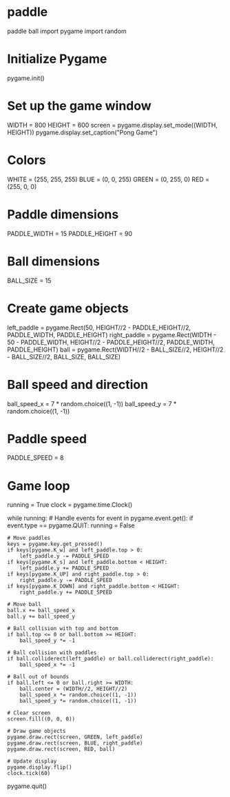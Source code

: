 # paddle
paddle ball
import pygame
import random

# Initialize Pygame
pygame.init()

# Set up the game window
WIDTH = 800
HEIGHT = 600
screen = pygame.display.set_mode((WIDTH, HEIGHT))
pygame.display.set_caption("Pong Game")

# Colors
WHITE = (255, 255, 255)
BLUE = (0, 0, 255)
GREEN = (0, 255, 0)
RED = (255, 0, 0)

# Paddle dimensions
PADDLE_WIDTH = 15
PADDLE_HEIGHT = 90

# Ball dimensions
BALL_SIZE = 15

# Create game objects
left_paddle = pygame.Rect(50, HEIGHT//2 - PADDLE_HEIGHT//2, PADDLE_WIDTH, PADDLE_HEIGHT)
right_paddle = pygame.Rect(WIDTH - 50 - PADDLE_WIDTH, HEIGHT//2 - PADDLE_HEIGHT//2, PADDLE_WIDTH, PADDLE_HEIGHT)
ball = pygame.Rect(WIDTH//2 - BALL_SIZE//2, HEIGHT//2 - BALL_SIZE//2, BALL_SIZE, BALL_SIZE)

# Ball speed and direction
ball_speed_x = 7 * random.choice((1, -1))
ball_speed_y = 7 * random.choice((1, -1))

# Paddle speed
PADDLE_SPEED = 8

# Game loop
running = True
clock = pygame.time.Clock()

while running:
    # Handle events
    for event in pygame.event.get():
        if event.type == pygame.QUIT:
            running = False

    # Move paddles
    keys = pygame.key.get_pressed()
    if keys[pygame.K_w] and left_paddle.top > 0:
        left_paddle.y -= PADDLE_SPEED
    if keys[pygame.K_s] and left_paddle.bottom < HEIGHT:
        left_paddle.y += PADDLE_SPEED
    if keys[pygame.K_UP] and right_paddle.top > 0:
        right_paddle.y -= PADDLE_SPEED
    if keys[pygame.K_DOWN] and right_paddle.bottom < HEIGHT:
        right_paddle.y += PADDLE_SPEED

    # Move ball
    ball.x += ball_speed_x
    ball.y += ball_speed_y

    # Ball collision with top and bottom
    if ball.top <= 0 or ball.bottom >= HEIGHT:
        ball_speed_y *= -1

    # Ball collision with paddles
    if ball.colliderect(left_paddle) or ball.colliderect(right_paddle):
        ball_speed_x *= -1

    # Ball out of bounds
    if ball.left <= 0 or ball.right >= WIDTH:
        ball.center = (WIDTH//2, HEIGHT//2)
        ball_speed_x *= random.choice((1, -1))
        ball_speed_y *= random.choice((1, -1))

    # Clear screen
    screen.fill((0, 0, 0))

    # Draw game objects
    pygame.draw.rect(screen, GREEN, left_paddle)
    pygame.draw.rect(screen, BLUE, right_paddle)
    pygame.draw.rect(screen, RED, ball)

    # Update display
    pygame.display.flip()
    clock.tick(60)

pygame.quit()
